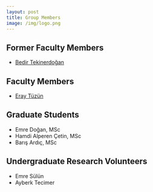 ```yaml
---
layout: post
title: Group Members
image: /img/logo.png
---
```


## Former Faculty Members

- [Bedir Tekinerdoğan ](https://www.wur.nl/en/Persons/Bedir-prof.dr.ir.-B-Bedir-Tekinerdogan.htm)

## Faculty Members

- [Eray Tüzün](http://www.eraytuzun.com/)

## Graduate Students

- Emre Doğan, MSc
- Hamdi Alperen Çetin, MSc
- Barış Ardıç, MSc

## Undergraduate Research Volunteers

- Emre Sülün
- Ayberk Tecimer
